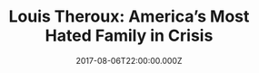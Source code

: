 ---
title: "Louis Theroux: America’s Most Hated Family in Crisis"
year: 2011
date: 2017-08-06T22:00:00.000Z
permalink: /almanac/movies/2017-08-06-the-most-hated-family/index.html
rating: 3
tmdbid: 206953
---